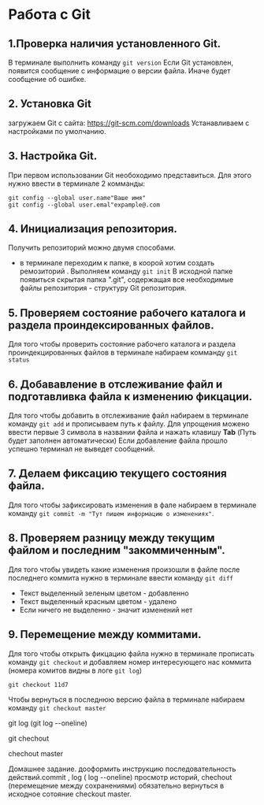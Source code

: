 # Работа с Git
## 1.Проверка наличия установленного Git.
В терминале выполнить команду `git version`
Если Git установлен, появится сообщение с информацие о версии файла. Иначе будет сообщение об ошибке.

## 2. Установка Git
загружаем Git  с сайта: https://git-scm.com/downloads
Устанавливаем с настройками по умолчанию.

## 3. Настройка Git.
При первом использовании Git  необоходимо представиться. 
Для этого нужно ввести в терминале 2 комманды:
```
git config --global user.name"Ваше имя"
git config --global user.emal"expample@.com
```
## 4. Инициализация репозитория.
Получить репозиторий можно двумя способами. 
* в терминале переходим к папке, в коорой хотим создать ремозиторий .
Выполняем команду `git init`
В исходной папке появиться скрытая папка ".git", содержащая все необходимые файлы репозитория - структуру Git репозитория.

## 5. Проверяем состояние рабочего каталога и раздела проиндексированных файлов.
Для того чтобы проверить состояние рабочего каталога и раздела проиндекцированных файлов в терминале набираем комманду `git status` 

## 6. Добававление  в отслеживание файл и подготавливка файла к изменению фикцации.
Для того чтобы добавить в отслеживание файл набираем в терминале команду `git add` и прописываем путь к файлу. Для упрощения можено ввести первые 3 символа в названии файла и нажать клавишу **Tab** (Путь будет заполнен автоматически) Если добавление файла прошло успешно терминал не выведет сообщений.

## 7. Делаем фиксацию текущего состояния файла.
Для того чтобы зафиксировать изменения в фале набираем в терминале команду `git commit -m "Тут пишем информацию о изменениях"`.

## 8. Проверяем разницу между текущим файлом и последним "закоммиченным".
Для того чтобы увидеть какие изменения произошли в файле после последнего коммита нужно в терминале ввести команду `git diff`
* Текст выделенный зеленым цветом - добавленно 
* Текст выделенный красным цветом - удалено
* Если ничего не выделенно - значит изменений нет

## 9. Перемещение между коммитами.
Для того чтобы открыть фикцацию файла нужно в терминале прописать команду `git checkout` и добавляем номер интересующего нас коммита (номера комитов видны в логе `git log`)

```
git checkout 11d7
```
Чтобы вернуться в последнюю версию файла в терминале набираем команду `git checkout master` 

git log (git log --oneline)

git chechout

chechout master



Домашнее задание. дооформить инструкцию последовательность действий.commit , log ( log --oneline) просмотр историй, chechout (перемещение между сохранениями) обязательно вернуться в исходное сотояние checkout master.